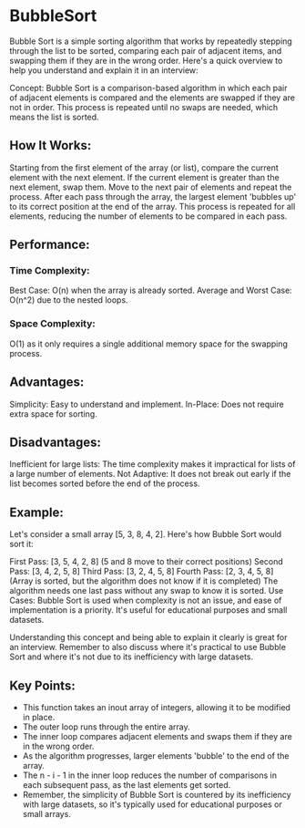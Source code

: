 # BubbleSort

Bubble Sort is a simple sorting algorithm that works by repeatedly stepping through the list to be sorted, comparing each pair of adjacent items, and swapping them if they are in the wrong order. Here's a quick overview to help you understand and explain it in an interview:

Concept: Bubble Sort is a comparison-based algorithm in which each pair of adjacent elements is compared and the elements are swapped if they are not in order. This process is repeated until no swaps are needed, which means the list is sorted.

## How It Works:

Starting from the first element of the array (or list), compare the current element with the next element.
If the current element is greater than the next element, swap them.
Move to the next pair of elements and repeat the process.
After each pass through the array, the largest element 'bubbles up' to its correct position at the end of the array.
This process is repeated for all elements, reducing the number of elements to be compared in each pass.

## Performance:

### Time Complexity:

Best Case: O(n) when the array is already sorted.
Average and Worst Case: O(n^2) due to the nested loops.

### Space Complexity: 

O(1) as it only requires a single additional memory space for the swapping process.

## Advantages:

Simplicity: Easy to understand and implement.
In-Place: Does not require extra space for sorting.

## Disadvantages:

Inefficient for large lists: The time complexity makes it impractical for lists of a large number of elements.
Not Adaptive: It does not break out early if the list becomes sorted before the end of the process.

## Example:
Let's consider a small array [5, 3, 8, 4, 2]. Here's how Bubble Sort would sort it:

First Pass: [3, 5, 4, 2, 8] (5 and 8 move to their correct positions)
Second Pass: [3, 4, 2, 5, 8]
Third Pass: [3, 2, 4, 5, 8]
Fourth Pass: [2, 3, 4, 5, 8] (Array is sorted, but the algorithm does not know if it is completed)
The algorithm needs one last pass without any swap to know it is sorted.
Use Cases: Bubble Sort is used when complexity is not an issue, and ease of implementation is a priority. It's useful for educational purposes and small datasets.

Understanding this concept and being able to explain it clearly is great for an interview. Remember to also discuss where it's practical to use Bubble Sort and where it's not due to its inefficiency with large datasets.

## Key Points:

- This function takes an inout array of integers, allowing it to be modified in place.
- The outer loop runs through the entire array.
- The inner loop compares adjacent elements and swaps them if they are in the wrong order.
- As the algorithm progresses, larger elements 'bubble' to the end of the array.
- The n - i - 1 in the inner loop reduces the number of comparisons in each subsequent pass, as the last elements get sorted.
- Remember, the simplicity of Bubble Sort is countered by its inefficiency with large datasets, so it's typically used for educational purposes or small arrays.
